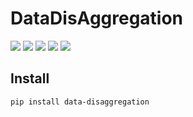 # DataDisAggregation

![](https://img.shields.io/github/license/wingechr/data-disaggregation)
![](https://img.shields.io/pypi/pyversions/data-disaggregation)
[![](https://img.shields.io/pypi/v/data-disaggregation)](https://pypi.org/project/data-disaggregation/)
![](https://img.shields.io/github/actions/workflow/status/wingechr/data-disaggregation/test.yml?label=tests)
[![](https://img.shields.io/github/actions/workflow/status/wingechr/data-disaggregation/publish.yml?label=docs)](https://wingechr.github.io/data-disaggregation/)

## Install

```bash
pip install data-disaggregation
```
